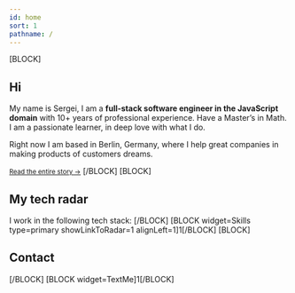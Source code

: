 ```yaml
---
id: home
sort: 1
pathname: /
---
```


[BLOCK]
## Hi
My name is Sergei, I am a **full-stack software engineer in the JavaScript domain** with 10+ years of professional experience. Have a Master’s in Math. I am a passionate learner, in deep love with what I do.

Right now I am based in Berlin, Germany, where I help great companies in making products of customers dreams.

<small>[Read the entire story &rarr;](/story/)</small>
[/BLOCK]
[BLOCK]
## My tech radar
I work in the following tech stack:
[/BLOCK]
[BLOCK widget=Skills type=primary showLinkToRadar=1 alignLeft=1]1[/BLOCK]
[BLOCK]
## Contact
[/BLOCK]
[BLOCK widget=TextMe]1[/BLOCK]
